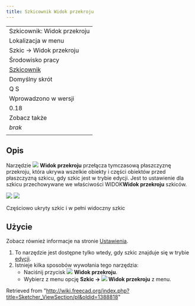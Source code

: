 ```yaml
---
title: Szkicownik Widok przekroju
---
```

|  |
| --- |
| Szkicownik: Widok przekroju |
| Lokalizacja w menu |
| Szkic → Widok przekroju |
| Środowisko pracy |
| [Szkicownik](/Sketcher_Workbench/pl "Sketcher Workbench/pl") |
| Domyślny skrót |
| Q S |
| Wprowadzono w wersji |
| 0.18 |
| Zobacz także |
| *brak* |
|  |

## Opis

Narzędzie ![](/images/Sketcher_ViewSection.svg) **Widok przekroju** przełącza tymczasową płaszczyznę przekroju, która ukrywa wszelkie obiekty i części obiektów przed płaszczyzną szkicu, gdy szkic jest w trybie edycji. Jest to ustawienie dla szkicu przechowywane we właściwości WIDOK**Widok przekroju** szkiców.

![](/images/Sketcher_ViewSection1.png) ![](/images/Sketcher_ViewSection2.png)

Częściowo ukryty szkic i w pełni widoczny szkic

## Użycie

Zobacz również informacje na stronie [Ustawienia](/Sketcher_Preferences/pl#Wyświetlanie "Sketcher Preferences/pl").

1. To narzędzie jest dostępne tylko wtedy, gdy szkic znajduje się w trybie [edycji](/Sketcher_EditSketch/pl "Sketcher EditSketch/pl").
2. Istnieje kilka sposobów wywołania tego narzędzia:
   * Naciśnij przycisk ![](/images/Sketcher_ViewSection.svg) **Widok przekroju**.
   * Wybierz z menu opcję **Szkic → ![](/images/Sketcher_ViewSection.svg) Widok przekroju** z menu.

Retrieved from "<http://wiki.freecad.org/index.php?title=Sketcher_ViewSection/pl&oldid=1388818>"